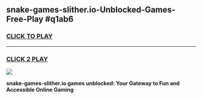 
## snake-games-slither.io-Unblocked-Games-Free-Play #q1ab6
<h3>
<a href="https://us.freeplayer.one?title=snake-games-slither.io&ref=9M">CLICK TO PLAY</a></h3>
<hr>

<h3>
<a href="https://us.freeplayer.one?title=snake-games-slither.io&ref=9M">CLICK 2 PLAY</a>
  
</h3>

<a href="https://us.freeplayer.one?title=snake-games-slither.io&ref=9M"><img src="https://clearcache.store/games.png"></a>


**snake-games-slither.io games unblocked: Your Gateway to Fun and Accessible Online Gaming**
